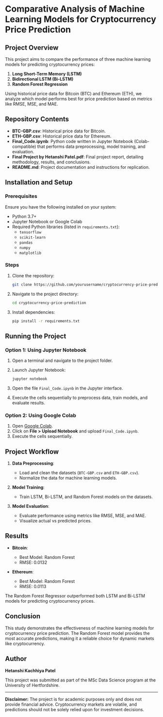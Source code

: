 # Comparative Analysis of Machine Learning Models for Cryptocurrency Price Prediction

## Project Overview

This project aims to compare the performance of three machine learning models for predicting cryptocurrency prices:

1. **Long Short-Term Memory (LSTM)**
2. **Bidirectional LSTM (Bi-LSTM)**
3. **Random Forest Regression**

Using historical price data for Bitcoin (BTC) and Ethereum (ETH), we analyze which model performs best for price prediction based on metrics like RMSE, MSE, and MAE.

## Repository Contents

- **BTC-GBP.csv**: Historical price data for Bitcoin.
- **ETH-GBP.csv**: Historical price data for Ethereum.
- **Final_Code.ipynb**: Python code written in Jupyter Notebook (Colab-compatible) that performs data preprocessing, model training, and evaluation.
- **Final Project by Hetanshi Patel.pdf**: Final project report, detailing methodology, results, and conclusions.
- **README.md**: Project documentation and instructions for replication.

## Installation and Setup

### Prerequisites

Ensure you have the following installed on your system:

- Python 3.7+
- Jupyter Notebook or Google Colab
- Required Python libraries (listed in `requirements.txt`):
  - `tensorflow`
  - `scikit-learn`
  - `pandas`
  - `numpy`
  - `matplotlib`

### Steps

1. Clone the repository:

   ```bash
   git clone https://github.com/yourusername/cryptocurrency-price-prediction.git
   ```

2. Navigate to the project directory:

   ```bash
   cd cryptocurrency-price-prediction
   ```

3. Install dependencies:

   ```bash
   pip install -r requirements.txt
   ```

## Running the Project

### Option 1: Using Jupyter Notebook

1. Open a terminal and navigate to the project folder.
2. Launch Jupyter Notebook:

   ```bash
   jupyter notebook
   ```

3. Open the file `Final_Code.ipynb` in the Jupyter interface.
4. Execute the cells sequentially to preprocess data, train models, and evaluate results.

### Option 2: Using Google Colab

1. Open [Google Colab](https://colab.research.google.com/).
2. Click on **File > Upload Notebook** and upload `Final_Code.ipynb`.
3. Execute the cells sequentially.

## Project Workflow

1. **Data Preprocessing**:
   - Load and clean the datasets (`BTC-GBP.csv` and `ETH-GBP.csv`).
   - Normalize the data for machine learning models.

2. **Model Training**:
   - Train LSTM, Bi-LSTM, and Random Forest models on the datasets.

3. **Model Evaluation**:
   - Evaluate performance using metrics like RMSE, MSE, and MAE.
   - Visualize actual vs predicted prices.

## Results

- **Bitcoin**:
  - Best Model: Random Forest
  - RMSE: 0.0132

- **Ethereum**:
  - Best Model: Random Forest
  - RMSE: 0.0113

The Random Forest Regressor outperformed both LSTM and Bi-LSTM models for predicting cryptocurrency prices.

## Conclusion

This study demonstrates the effectiveness of machine learning models for cryptocurrency price prediction. The Random Forest model provides the most accurate predictions, making it a reliable choice for dynamic markets like cryptocurrency.

## Author

**Hetanshi Kachhiya Patel**

This project was submitted as part of the MSc Data Science program at the University of Hertfordshire.

---

**Disclaimer:** The project is for academic purposes only and does not provide financial advice. Cryptocurrency markets are volatile, and predictions should not be solely relied upon for investment decisions.
